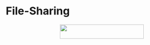 # File-Sharing
<p align="center"><a href="https://heroku.com/deploy?template=https://github.com/Zaen-Ubot/File-Sharing"> <img src="https://img.shields.io/badge/Deploy%20To%20Heroku-Green?style=for-the-badge&logo=heroku" width="220" height="38.45"/></a></p>
